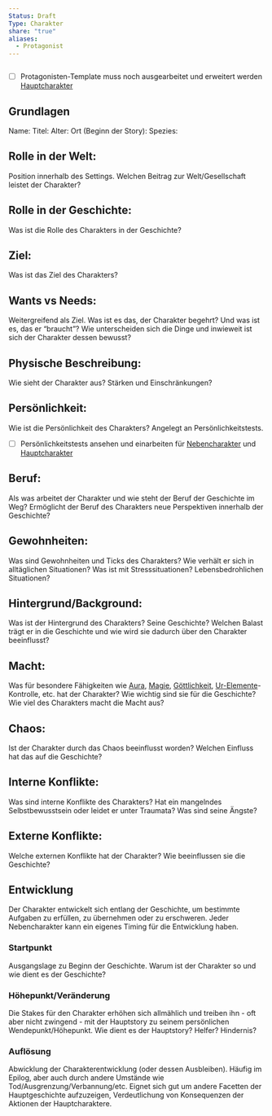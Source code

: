 ```yaml
---
Status: Draft
Type: Charakter
share: "true"
aliases:
  - Protagonist
---
```

```table-of-contents
```

- [ ] Protagonisten-Template muss noch ausgearbeitet und erweitert werden [Hauptcharakter](Hauptcharakter.md)

## Grundlagen

Name: 
Titel: 
Alter: 
Ort (Beginn der Story): 
Spezies: 
## Rolle in der Welt: 
Position innerhalb des Settings. Welchen Beitrag zur Welt/Gesellschaft leistet der Charakter? 


## Rolle in der Geschichte:
Was ist die Rolle des Charakters in der Geschichte? 


## Ziel:
Was ist das Ziel des Charakters? 


## Wants vs Needs: 
Weitergreifend als Ziel. Was ist es das, der Charakter begehrt? Und was ist es, das er “braucht”? Wie unterscheiden sich die Dinge und inwieweit ist sich der Charakter dessen bewusst? 


## Physische Beschreibung: 
Wie sieht der Charakter aus? Stärken und Einschränkungen? 


## Persönlichkeit: 
Wie ist die Persönlichkeit des Charakters? Angelegt an Persönlichkeitstests. 
- [ ] Persönlichkeitstests ansehen und einarbeiten für [Nebencharakter](./Nebencharakter.md) und [Hauptcharakter](Hauptcharakter.md)




## Beruf: 
Als was arbeitet der Charakter und wie steht der Beruf der Geschichte im Weg? Ermöglicht der Beruf des Charakters neue Perspektiven innerhalb der Geschichte? 


## Gewohnheiten:
Was sind Gewohnheiten und Ticks des Charakters? Wie verhält er sich in alltäglichen Situationen? Was ist mit Stresssituationen? Lebensbedrohlichen Situationen? 


## Hintergrund/Background:
Was ist der Hintergrund des Charakters? Seine Geschichte? Welchen Balast trägt er in die Geschichte und wie wird sie dadurch über den Charakter beeinflusst? 


## Macht: 
Was für besondere Fähigkeiten wie [Aura](../../../Aura.md), [Magie](../../../Magie.md), [Göttlichkeit](../../Setting/M%C3%A4chte%20der%20Welt/G%C3%B6ttlichkeit/G%C3%B6ttlichkeit%20-%20Beschreibung.md), [Ur-Elemente](../../Setting/M%C3%A4chte%20der%20Welt/Die%20alten%20M%C3%A4chte/Ur-Elemente.md)-Kontrolle, etc. hat der Charakter? Wie wichtig sind sie für die Geschichte? Wie viel des Charakters macht die Macht aus? 



## Chaos: 
Ist der Charakter durch das Chaos beeinflusst worden? Welchen Einfluss hat das auf die Geschichte? 


## Interne Konflikte: 
Was sind interne Konflikte des Charakters? Hat ein mangelndes Selbstbewusstsein oder leidet er unter Traumata? Was sind seine Ängste? 


## Externe Konflikte:
Welche externen Konflikte hat der Charakter? Wie beeinflussen sie die Geschichte? 


## Entwicklung
Der Charakter entwickelt sich entlang der Geschichte, um bestimmte Aufgaben zu erfüllen, zu übernehmen oder zu erschweren. Jeder Nebencharakter kann ein eigenes Timing für die Entwicklung haben.

### Startpunkt
Ausgangslage zu Beginn der Geschichte. Warum ist der Charakter so und wie dient es der Geschichte? 


### Höhepunkt/Veränderung
Die Stakes für den Charakter erhöhen sich allmählich und treiben ihn - oft aber nicht zwingend - mit der Hauptstory zu seinem persönlichen Wendepunkt/Höhepunkt. Wie dient es der Hauptstory? Helfer? Hindernis? 


### Auflösung
Abwicklung der Charakterentwicklung (oder dessen Ausbleiben). Häufig im Epilog, aber auch durch andere Umstände wie Tod/Ausgrenzung/Verbannung/etc. Eignet sich gut um andere Facetten der Hauptgeschichte aufzuzeigen, Verdeutlichung von Konsequenzen der Aktionen der Hauptcharaktere. 


